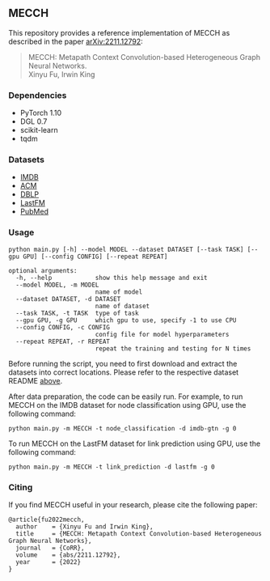 ## MECCH

This repository provides a reference implementation of MECCH as described in the paper [arXiv:2211.12792](https://arxiv.org/abs/2211.12792):
> MECCH: Metapath Context Convolution-based Heterogeneous Graph Neural Networks.<br>
> Xinyu Fu, Irwin King

### Dependencies

* PyTorch 1.10
* DGL 0.7
* scikit-learn
* tqdm

### Datasets

* [IMDB](data/imdb-gtn/README.md)
* [ACM](data/acm-gtn/README.md)
* [DBLP](data/dblp-gtn/README.md)
* [LastFM](data/lastfm/README.md)
* [PubMed](data/pubmed/README.md)

### Usage

```
python main.py [-h] --model MODEL --dataset DATASET [--task TASK] [--gpu GPU] [--config CONFIG] [--repeat REPEAT]
```

```
optional arguments:
  -h, --help            show this help message and exit
  --model MODEL, -m MODEL
                        name of model
  --dataset DATASET, -d DATASET
                        name of dataset
  --task TASK, -t TASK  type of task
  --gpu GPU, -g GPU     which gpu to use, specify -1 to use CPU
  --config CONFIG, -c CONFIG
                        config file for model hyperparameters
  --repeat REPEAT, -r REPEAT
                        repeat the training and testing for N times
```

Before running the script, you need to first download and extract the datasets into correct locations. Please refer to the respective dataset README [above](#datasets).

After data preparation, the code can be easily run. For example, to run MECCH on the IMDB dataset for node classification using GPU, use the following command:
```
python main.py -m MECCH -t node_classification -d imdb-gtn -g 0
```
To run MECCH on the LastFM dataset for link prediction using GPU, use the following command:
```
python main.py -m MECCH -t link_prediction -d lastfm -g 0
```

### Citing

If you find MECCH useful in your research, please cite the following paper:
```
@article{fu2022mecch,
  author    = {Xinyu Fu and Irwin King},
  title     = {MECCH: Metapath Context Convolution-based Heterogeneous Graph Neural Networks},
  journal   = {CoRR},
  volume    = {abs/2211.12792},
  year      = {2022}
}
```
